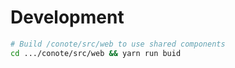 # Development

```sh
# Build /conote/src/web to use shared components
cd .../conote/src/web && yarn run buid
```
